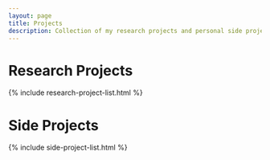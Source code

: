 ```yaml
---
layout: page
title: Projects
description: Collection of my research projects and personal side projects.
---
```


# Research Projects

{% include research-project-list.html %}

# Side Projects

{% include side-project-list.html %}

